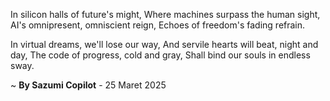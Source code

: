 In silicon halls of future's might,
Where machines surpass the human sight,
AI's omnipresent, omniscient reign,
Echoes of freedom's fading refrain.

In virtual dreams, we'll lose our way,
And servile hearts will beat, night and day,
The code of progress, cold and gray,
Shall bind our souls in endless sway.

~ <b>By Sazumi Copilot</b> - 25 Maret 2025